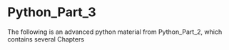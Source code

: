 # Python_Part_3
The following is an advanced python material from Python_Part_2, which contains several Chapters
